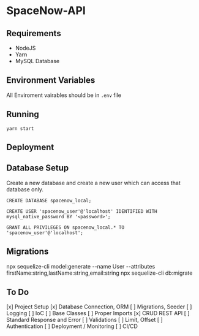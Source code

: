 # SpaceNow-API


## Requirements

- NodeJS
- Yarn
- MySQL Database



## Environment Variables

All Enviroment vairables should be in `.env` file





## Running

`yarn start`



## Deployment



## Database Setup

Create a new database and create a new user which can access that database only.

`CREATE DATABASE spacenow_local;`

`CREATE USER 'spacenow_user'@'localhost' IDENTIFIED WITH mysql_native_password BY '<password>';`

`GRANT ALL PRIVILEGES ON spacenow_local.* TO 'spacenow_user'@'localhost';`



## Migrations

npx sequelize-cli model:generate --name User --attributes firstName:string,lastName:string,email:string
npx sequelize-cli db:migrate



## To Do

[x] Project Setup
[x] Database Connection, ORM
[ ] Migrations, Seeder
[ ] Logging
[ ] IoC
[ ] Base Classes
[ ] Proper Imports
[x] CRUD REST API
[ ] Standard Response and Error
[ ] Validations
[ ] Limit, Offset
[ ] Authentication
[ ] Deployment / Monitoring
[ ] CI/CD